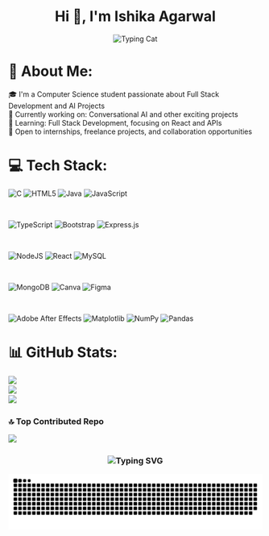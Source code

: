<h1 align="center">Hi 👋, I'm Ishika Agarwal</h1>

<p align="center">
  <img src="https://media.tenor.com/E3v4j9VZuSwAAAAj/cute-cat-cat-typing.gif" alt="Typing Cat" width="300"/>
</p>

# 💫 About Me:
🎓 I'm a Computer Science student passionate about Full Stack Development and AI Projects<br>
🔭 Currently working on: Conversational AI and other exciting projects<br>
🌱 Learning: Full Stack Development, focusing on React and APIs<br>
💼 Open to internships, freelance projects, and collaboration opportunities<br>





# 💻 Tech Stack:
![C](https://img.shields.io/badge/c-%2300599C.svg?style=for-the-badge&logo=c&logoColor=white) ![HTML5](https://img.shields.io/badge/html5-%23E34F26.svg?style=for-the-badge&logo=html5&logoColor=white) ![Java](https://img.shields.io/badge/java-%23ED8B00.svg?style=for-the-badge&logo=openjdk&logoColor=white) ![JavaScript](https://img.shields.io/badge/javascript-%23323330.svg?style=for-the-badge&logo=javascript&logoColor=%23F7DF1E)

<br/>

![TypeScript](https://img.shields.io/badge/typescript-%23007ACC.svg?style=for-the-badge&logo=typescript&logoColor=white) ![Bootstrap](https://img.shields.io/badge/bootstrap-%238511FA.svg?style=for-the-badge&logo=bootstrap&logoColor=white) ![Express.js](https://img.shields.io/badge/express.js-%23404d59.svg?style=for-the-badge&logo=express&logoColor=%2361DAFB)

<br/>

![NodeJS](https://img.shields.io/badge/node.js-6DA55F?style=for-the-badge&logo=node.js&logoColor=white) ![React](https://img.shields.io/badge/react-%2320232a.svg?style=for-the-badge&logo=react&logoColor=%2361DAFB) ![MySQL](https://img.shields.io/badge/mysql-4479A1.svg?style=for-the-badge&logo=mysql&logoColor=white)

<br/>

![MongoDB](https://img.shields.io/badge/MongoDB-%234ea94b.svg?style=for-the-badge&logo=mongodb&logoColor=white) ![Canva](https://img.shields.io/badge/Canva-%2300C4CC.svg?style=for-the-badge&logo=Canva&logoColor=white) ![Figma](https://img.shields.io/badge/figma-%23F24E1E.svg?style=for-the-badge&logo=figma&logoColor=white)

<br/>

![Adobe After Effects](https://img.shields.io/badge/Adobe%20After%20Effects-9999FF.svg?style=for-the-badge&logo=Adobe%20After%20Effects&logoColor=white) ![Matplotlib](https://img.shields.io/badge/Matplotlib-%23ffffff.svg?style=for-the-badge&logo=Matplotlib&logoColor=black) ![NumPy](https://img.shields.io/badge/numpy-%23013243.svg?style=for-the-badge&logo=numpy&logoColor=white) ![Pandas](https://img.shields.io/badge/pandas-%23150458.svg?style=for-the-badge&logo=pandas&logoColor=white)


# 📊 GitHub Stats:
![](https://github-readme-stats.vercel.app/api?username=ishikacodespace&theme=vue-dark&hide_border=true&include_all_commits=true&count_private=false)<br/>
![](https://nirzak-streak-stats.vercel.app/?user=ishikacodespace&theme=vue-dark&hide_border=true)<br/>
![](https://github-readme-stats.vercel.app/api/top-langs/?username=ishikacodespace&theme=vue-dark&hide_border=true&include_all_commits=true&count_private=false&layout=compact)



### 🔝 Top Contributed Repo
![](https://github-contributor-stats.vercel.app/api?username=ishikacodespace&limit=5&theme=dark&combine_all_yearly_contributions=true)
<h3 align="center">
  <img src="https://readme-typing-svg.herokuapp.com?lines=Building+cool+things+with+code;Always+learning+something+new;Embracing+tech+with+curiosity!&center=true&width=500&height=50" alt="Typing SVG" />
</h3>





![snake gif](https://raw.githubusercontent.com/Platane/snk/output/github-contribution-grid-snake.svg)

